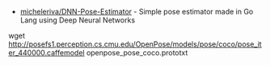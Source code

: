 

- [micheleriva/DNN-Pose-Estimator](https://github.com/micheleriva/DNN-Pose-Estimator) - Simple pose estimator made in Go Lang using Deep Neural Networks



wget http://posefs1.perception.cs.cmu.edu/OpenPose/models/pose/coco/pose_iter_440000.caffemodel
openpose_pose_coco.prototxt



